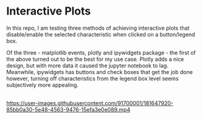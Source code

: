 # Interactive Plots

In this repo, I am testing three methods of achieving interactive plots that disable/enable the selected characteristic when clicked on a button/legend box.

Of the three - matplotlib events, plotly and ipywidgets package - the first of the above turned out to be the best for my use case. Plotly adds a nice design, but with more data it caused the jupyter notebook to lag.
Meanwhile, ipywidgets has buttons and check boxes that get the job done however, turning off characteristics from the legend box level seems subjectively more appealing.
<br/><br/>

https://user-images.githubusercontent.com/91700001/181647920-85bb0a30-5e48-4563-9476-15efa3e0e089.mp4

